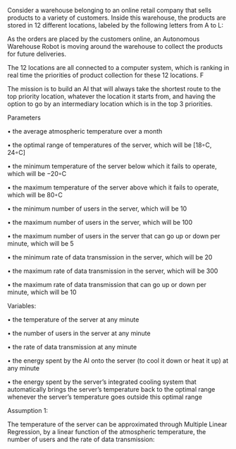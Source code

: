 Consider a  warehouse belonging  to an online retail company that sells products to a variety of customers. Inside this
warehouse, the products are stored in 12 different locations, labeled by the following letters from A to L:



As the orders are placed by the customers online, an Autonomous Warehouse Robot is moving around the
warehouse to collect the products for future deliveries.


The 12 locations are all connected to a computer system, which is ranking in real time the priorities of
product collection for these 12 locations. F


The mission is to build an AI that will always take the shortest route to the top
priority location, whatever the location it starts from, and having the option to go by an intermediary
location which is in the top 3 priorities.

Parameters 


• the average atmospheric temperature over a month

• the optimal range of temperatures of the server, which will be [18◦C, 24◦C]

• the minimum temperature of the server below which it fails to operate, which will be −20◦C

• the maximum temperature of the server above which it fails to operate, which will be 80◦C

• the minimum number of users in the server, which will be 10

• the maximum number of users in the server, which will be 100

• the maximum number of users in the server that can go up or down per minute, which will be 5

• the minimum rate of data transmission in the server, which will be 20

• the maximum rate of data transmission in the server, which will be 300

• the maximum rate of data transmission that can go up or down per minute, which will be 10



Variables:


• the temperature of the server at any minute

• the number of users in the server at any minute

• the rate of data transmission at any minute

• the energy spent by the AI onto the server (to cool it down or heat it up) at any minute

• the energy spent by the server’s integrated cooling system that automatically brings the server’s temperature back to the optimal range whenever the server’s temperature goes outside this optimal range


Assumption 1: 

The temperature of the server can be approximated through Multiple Linear
Regression, by a linear function of the atmospheric temperature, the number of users and the
rate of data transmission:

